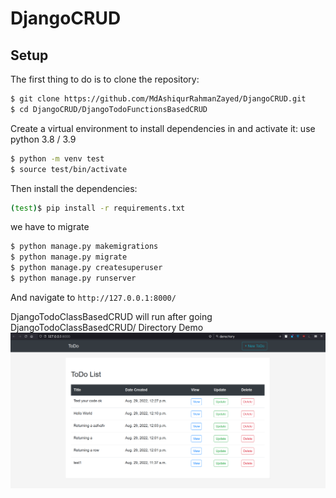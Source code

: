 # DjangoCRUD

## Setup
The first thing to do is to clone the repository:

```sh
$ git clone https://github.com/MdAshiqurRahmanZayed/DjangoCRUD.git
$ cd DjangoCRUD/DjangoTodoFunctionsBasedCRUD 
```
Create a virtual environment to install dependencies in and activate it:
use python 3.8 / 3.9

```sh
$ python -m venv test
$ source test/bin/activate
```
Then install the dependencies:

```sh
(test)$ pip install -r requirements.txt
```

we have to migrate
```sh
$ python manage.py makemigrations 
$ python manage.py migrate 
$ python manage.py createsuperuser
$ python manage.py runserver
```
And navigate to `http://127.0.0.1:8000/`

DjangoTodoClassBasedCRUD will run after going DjangoTodoClassBasedCRUD/ Directory
Demo
![](image.png)
